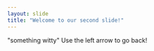 ```yaml
---
layout: slide
title: "Welcome to our second slide!"
---
```

"something witty"
Use the left arrow to go back!
